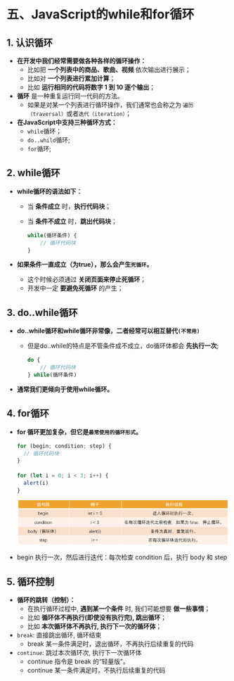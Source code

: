 # 五、JavaScript的while和for循环

## 1. 认识循环

- **在开发中我们经常需要做各种各样的循环操作：**
  - 比如把 **一个列表中的商品、歌曲、视频** 依次输出进行展示；
  - 比如对 **一个列表进行累加计算**；
  - 比如 **运行相同的代码将数字 1 到 10 逐个输出**；
- **循环** 是一种重复运行同一代码的方法。
  - 如果是对某一个列表进行循环操作，我们通常也会称之为 `遍历（traversal）`或者`迭代（iteration）`；
- **在JavaScript中支持三种循环方式：**
  - `while`循环；
  - `do..whild`循环;
  - `for`循环;



## 2. while循环

- **while循环的语法如下：**

  - 当 **条件成立** 时，**执行代码块**；

  - 当 **条件不成立** 时，**跳出代码块**；

    ```javascript
    while(循环条件) {
    	// 循环代码块
    }
    ```

- **如果条件一直成立（为true），那么会产生`死循环`。**

  - 这个时候必须通过 **关闭页面来停止死循环**；
  - 开发中一定 **要避免死循环** 的产生；



## 3. do..while循环

- **do..while循环和while循环非常像，二者经常可以相互替代`(不常用)`**

  - 但是do..while的特点是不管条件成不成立，do循环体都会 **先执行一次**;

    ```javascript
    do {
    	// 循环代码块
    } while(循环条件)
    ```

- **通常我们更倾向于使用while循环。**



## 4. for循环

- **for 循环更加复杂，但它是`最常使用的循环形式`。**

  ```javascript
  for (begin; condition; step) {
    // 循环代码块
  }
  
  for (let i = 0; i < 3; i++) {
    alert(i)
  }
  ```

  ![](https://raw.githubusercontent.com/chen-zhuo-lin/pictures/main/2022-11/20221111233357.png)

- begin 执行一次，然后进行迭代：每次检查 condition 后，执行 body 和 step



## 5. 循环控制

- **循环的跳转（控制）：**
  - 在执行循环过程中, **遇到某一个条件** 时, 我们可能想要 **做一些事情**；
  - 比如 **循环体不再执行(即使没有执行完), 跳出循环**；
  - 比如 **本次循环体不再执行, 执行下一次的循环体**；
- `break`: 直接跳出循环, 循环结束
  - break 某一条件满足时，退出循环，不再执行后续重复的代码
- `continue`: 跳过本次循环次, 执行下一次循环体
  - continue 指令是 break 的“轻量版”。
  - continue 某一条件满足时，不执行后续重复的代码

